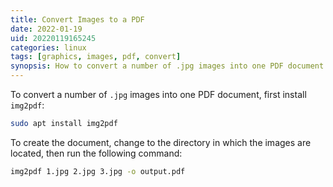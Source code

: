 ```yaml
---
title: Convert Images to a PDF
date: 2022-01-19
uid: 20220119165245
categories: linux 
tags: [graphics, images, pdf, convert]
synopsis: How to convert a number of .jpg images into one PDF document.
--- 
```


To convert a number of `.jpg` images into one PDF document, first install `img2pdf`: 

```bash
sudo apt install img2pdf
```

To create the document, change to the directory in which the images are located, then run the following command:

```bash
img2pdf 1.jpg 2.jpg 3.jpg -o output.pdf
```


